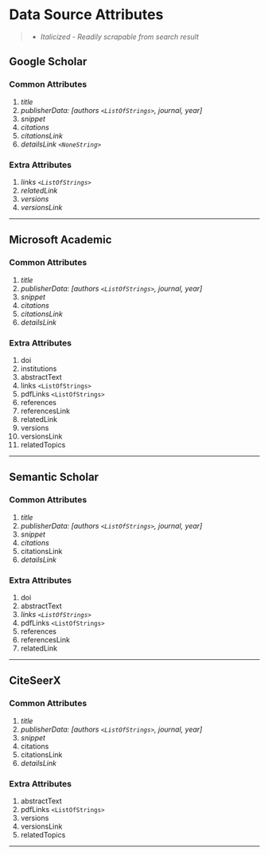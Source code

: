 # **Data Source Attributes**

> - *Italicized - Readily scrapable from search result*

## **Google Scholar**

### Common Attributes

1) *title*  
2) *publisherData: [authors  `<ListOfStrings>`, journal, year]*  
3) *snippet*  
4) *citations*  
5) *citationsLink*
6) *detailsLink  `<NoneString>`*  

### Extra Attributes

1) *links  `<ListOfStrings>`*  
2) *relatedLink*  
3) *versions*  
4) *versionsLink*  

---

## **Microsoft Academic**

### Common Attributes

1) *title*  
2) *publisherData: [authors  `<ListOfStrings>`, journal, year]*  
3) *snippet*  
4) *citations*  
5) *citationsLink*
6) *detailsLink*  

### Extra Attributes

1) doi  
2) institutions  
3) abstractText  
4) links  `<ListOfStrings>`  
5) pdfLinks  `<ListOfStrings>`  
6) references  
7) referencesLink  
8) relatedLink  
9) versions  
10) versionsLink  
11) relatedTopics

---  

## **Semantic Scholar**

### Common Attributes

1) *title*  
2) *publisherData: [authors  `<ListOfStrings>`, journal, year]*  
3) *snippet*  
4) *citations*  
5) citationsLink
6) *detailsLink*  

### Extra Attributes

1) doi  
2) abstractText  
3) *links  `<ListOfStrings>`*  
4) pdfLinks  `<ListOfStrings>`  
5) references  
6) referencesLink  
7) relatedLink  

---

## **CiteSeerX**

### Common Attributes

1) *title*  
2) *publisherData: [authors  `<ListOfStrings>`, journal, year]*  
3) *snippet*  
4) citations  
5) citationsLink
6) *detailsLink*  

### Extra Attributes

1) abstractText  
2) pdfLinks  `<ListOfStrings>`
3) versions  
4) versionsLink  
5) relatedTopics

---

